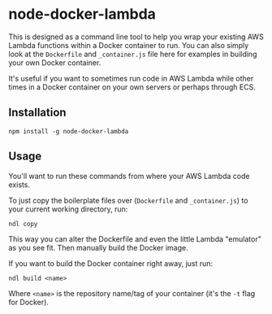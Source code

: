 # node-docker-lambda

This is designed as a command line tool to help you wrap your existing AWS Lambda functions within a Docker container to run. You can also
simply look at the `Dockerfile` and `_container.js` file here for examples in building your own Docker container.

It's useful if you want to sometimes run code in AWS Lambda while other times in a Docker container on your own servers or perhaps through ECS. 

## Installation

`npm install -g node-docker-lambda`

## Usage

You'll want to run these commands from where your AWS Lambda code exists.

To just copy the boilerplate files over (`Dockerfile` and `_container.js`) to your current working directory, run:

`ndl copy`

This way you can alter the Dockerfile and even the little Lambda "emulator" as you see fit. Then manually build the Docker image.

If you want to build the Docker container right away, just run:

`ndl build <name>`

Where `<name>` is the repository name/tag of your container (it's the `-t` flag for Docker).